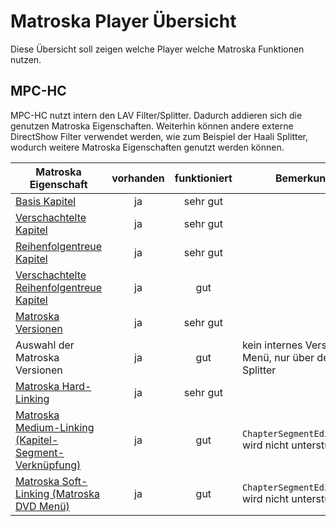# Matroska Player Übersicht
Diese Übersicht soll zeigen welche Player welche Matroska Funktionen nutzen.

## MPC-HC
MPC-HC nutzt intern den LAV Filter/Splitter. Dadurch addieren sich die genutzen Matroska Eigenschaften. Weiterhin können andere externe DirectShow Filter verwendet werden, wie zum Beispiel der Haali Splitter, wodurch weitere Matroska Eigenschaften genutzt werden können.

Matroska Eigenschaft | vorhanden | funktioniert | Bemerkung
---------------------|:---------:|:------------:|----------
[Basis Kapitel](#BasicChapters_ger.md)| ja | sehr gut |
[Verschachtelte Kapitel](#NestedChapters_ger.md)| ja | sehr gut |
[Reihenfolgentreue Kapitel](#OrderedChapters_ger.md)| ja | sehr gut |
[Verschachtelte Reihenfolgentreue Kapitel](#NestedOrderedChapters_ger.md)| ja | gut |
[Matroska Versionen](#EditionEntry_ger.md)| ja | sehr gut |
Auswahl der Matroska Versionen | ja | gut | kein internes Versionen Menü, nur über den Splitter
[Matroska Hard-Linking](#HardLinking_ger.md)| ja | sehr gut |
[Matroska Medium-Linking (Kapitel-Segment-Verknüpfung)](#ChapterSegmentLinking_ger.md)| ja | gut | `ChapterSegmentEditionUID` wird nicht unterstützt
[Matroska Soft-Linking (Matroska DVD Menü)](#MatroskaMenu_ger.md#matroska-dvd-men%C3%BC-matroska-soft-linking)| ja | gut | `ChapterSegmentEditionUID` wird nicht unterstützt
